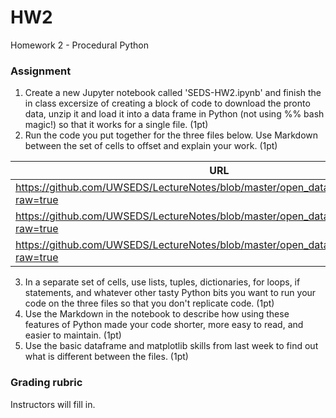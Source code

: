 # HW2
Homework 2 - Procedural Python

### Assignment
1. Create a new Jupyter notebook called 'SEDS-HW2.ipynb' and finish the in class excersize of creating a block of code to download the pronto data, unzip it and load it into a data frame in Python (not using %% bash magic!) so that it works for a single file. (1pt)
2. Run the code you put together for the three files below.  Use Markdown between the set of cells to offset and explain your work. (1pt)

| URL | filename | csv_filename |
|-----|----------|--------------|
| https://github.com/UWSEDS/LectureNotes/blob/master/open_data_year_two_set1.zip?raw=true | open_data_year_two_set1.zip | 2016_trip_data_set1.csv |
| https://github.com/UWSEDS/LectureNotes/blob/master/open_data_year_two_set2.zip?raw=true | open_data_year_two_set2.zip | 2016_trip_data_set2.csv |
| https://github.com/UWSEDS/LectureNotes/blob/master/open_data_year_two_set3.zip?raw=true | open_data_year_two_set3.zip | 2016_trip_data_set3.csv |

3. In a separate set of cells, use lists, tuples, dictionaries, for loops, if statements, and whatever other tasty Python bits you want to run your code on the three files so that you don't replicate code. (1pt)
4. Use the Markdown in the notebook to describe how using these features of Python made your code shorter, more easy to read, and easier to maintain. (1pt)
5. Use the basic dataframe and matplotlib skills from last week to find out what is different between the files. (1pt)

### Grading rubric
Instructors will fill in.

